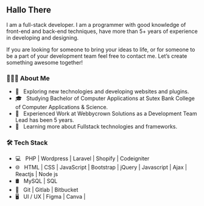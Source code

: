 <h2>Hallo There</h2>
<p> 
I am a full-stack developer. I am a programmer with good knowledge of front-end and back-end techniques, have more than 5+ years of experience in developing and designing.

If you are looking for someone to bring your ideas to life, or for someone to be a part of your development team feel free to contact me. Let’s create something awesome together!
</p>

<h3> 👨🏻‍💻 About Me </h3>

- 🤔 &nbsp; Exploring new technologies and developing websites and plugins.
- 🎓 &nbsp; Studying Bachelor of Computer Applications at Sutex Bank College of Computer Applications & Science.
- 💼 &nbsp; Experienced Work at Webbycrown Solutions as a Development Team Lead has been 5 years.
- 🌱 &nbsp; Learning more about Fullstack technologies and frameworks.

<h3>🛠 Tech Stack</h3>

- 💻 &nbsp; PHP | Wordpress | Laravel | Shopify | Codeigniter
- 🌐 &nbsp; HTML | CSS | JavaScript | Bootstrap | jQuery | Javascript | Ajax | Reactjs | Node js
- 🛢 &nbsp; MySQL | SQL 
- 🔧 &nbsp; Git | Gitlab | Bitbucket
- 🖥 &nbsp; UI / UX | Figma | Canva |


